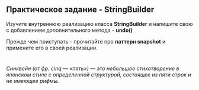 ## Практическое задание - StringBuilder ##
Изучите внутреннюю реализацию класса **StringBuilder** и напишите свою с добавлением дополнительного метода - **undo()**

Прежде чем приступать - прочитайте про **паттерн snapshot** и примените его в своей реализации.

#
*Синквейн (от фр. cinq — «пять») — это небольшое стихотворение в японском стиле с определенной структурой, состоящее из пяти строк и не имеющее рифмы.*
